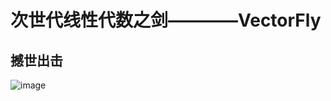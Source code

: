 # 次世代线性代数之剑————VectorFly
## 撼世出击
![image](https://gss2.bdstatic.com/9fo3dSag_xI4khGkpoWK1HF6hhy/baike/c0%3Dbaike116%2C5%2C5%2C116%2C38/sign=f13d1cff8a5494ee932f074b4c9c8b9b/bd3eb13533fa828ba4fd00a3fb1f4134960a5a97.jpg)
